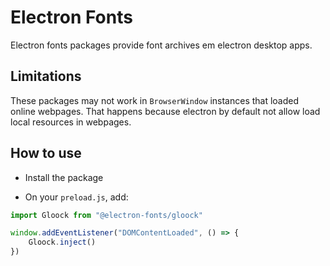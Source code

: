 # Electron Fonts

Electron fonts packages provide font archives em electron desktop apps.

## Limitations

These packages may not work in `BrowserWindow` instances that loaded online webpages. That happens because electron by default not allow load local resources in webpages.

## How to use

* Install the package

* On your `preload.js`, add:

```ts
import Gloock from "@electron-fonts/gloock"

window.addEventListener("DOMContentLoaded", () => {
    Gloock.inject()
})
```